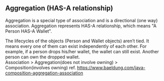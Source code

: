 ## Aggregation (HAS-A relationship)
Aggregation is a special type of association and is a directional (one way) association. Aggregation represents HAS-A relationship, which means "A Person HAS-A Wallet".  
  
The lifecycles of the objects (Person and Wallet objects) aren’t tied. It means every one of them can exist independently of each other. For example, if a person drops his/her wallet, the wallet can still exist. Another person can own the dropped wallet.    
Association > Aggregation(does not involve owning) > Composition(involves owning)
ref. https://www.baeldung.com/java-composition-aggregation-association
